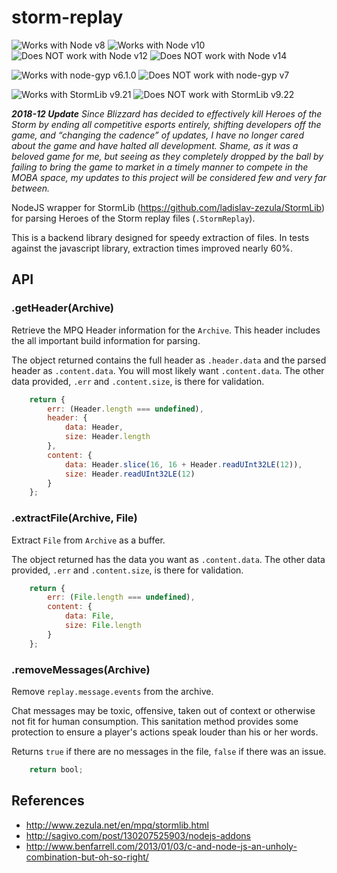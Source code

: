 storm-replay
============

![Works with Node v8](https://img.shields.io/badge/node%20v8-%20%E2%9C%94-brightgreen)
![Works with Node v10](https://img.shields.io/badge/node%20v10-%20%E2%9C%94-brightgreen)
![Does NOT work with Node v12](https://img.shields.io/badge/node%20v12-%20%E2%9D%8C-critical)
![Does NOT work with Node v14](https://img.shields.io/badge/node%20v14-%20%E2%9D%8C-critical)

![Works with node-gyp v6.1.0](https://img.shields.io/badge/node--gyp%20v6.1.0-%20%E2%9C%94-brightgreen)
![Does NOT work with node-gyp v7](https://img.shields.io/badge/node--gyp%20v7-%20%E2%9D%8C-critical)

![Works with StormLib v9.21](https://img.shields.io/badge/StormLib%20v9.21-%20%E2%9C%94-brightgreen)
![Does NOT work with StormLib v9.22](https://img.shields.io/badge/StormLib%20v9.22-%20%E2%9D%8C-critical)


***2018-12 Update** Since Blizzard has decided to effectively kill Heroes of the Storm by ending all competitive esports entirely, shifting developers off the game, and “changing the cadence” of updates, I have no longer cared about the game and have halted all development.  Shame, as it was a beloved game for me, but seeing as they completely dropped by the ball by failing to bring the game to market in a timely manner to compete in the MOBA space, my updates to this project will be considered few and very far between.*

NodeJS wrapper for StormLib (https://github.com/ladislav-zezula/StormLib) for
parsing Heroes of the Storm replay files (`.StormReplay`).

This is a backend library designed for speedy extraction of files.  In tests
against the javascript library, extraction times improved nearly 60%.

## API

### .getHeader(Archive)

Retrieve the MPQ Header information for the `Archive`.  This header includes
the all important build information for parsing.

The object returned contains the full header as `.header.data` and the parsed
header as `.content.data`.  You will most likely want `.content.data`. The
other data provided, `.err` and `.content.size`, is there for validation.

```javascript
    return {
        err: (Header.length === undefined),
        header: {
            data: Header,
            size: Header.length
        },
        content: {
            data: Header.slice(16, 16 + Header.readUInt32LE(12)),
            size: Header.readUInt32LE(12)
        }
    };
```

### .extractFile(Archive, File)

Extract `File` from `Archive` as a buffer.

The object returned has the data you want as `.content.data`.  The other data
provided, `.err` and `.content.size`, is there for validation.

```javascript
    return {
        err: (File.length === undefined),
        content: {
            data: File,
            size: File.length
        }
    };
```

### .removeMessages(Archive)

Remove `replay.message.events` from the archive.

Chat messages may be toxic, offensive, taken out of context or otherwise not
fit for human consumption.  This sanitation method provides some protection
to ensure a player's actions speak louder than his or her words.

Returns `true` if there are no messages in the file, `false` if there was an
issue.

```javascript
    return bool;
```

## References

* http://www.zezula.net/en/mpq/stormlib.html
* http://sagivo.com/post/130207525903/nodejs-addons
* http://www.benfarrell.com/2013/01/03/c-and-node-js-an-unholy-combination-but-oh-so-right/
